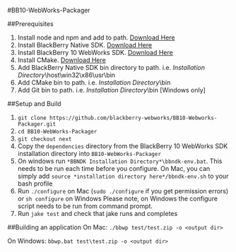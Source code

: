 #BB10-WebWorks-Packager

##Prerequisites
1. Install node and npm and add to path. [Download Here](http://nodejs.org/#download)
2. Install BlackBerry Native SDK. [Download Here](https://bdsc.webapps.blackberry.com/native/)
3. Install BlackBerry 10 WebWorks SDK. [Download Here](https://bdsc.webapps.blackberry.com/html5/download/sdk)
3. Install CMake. [Download Here](http://www.cmake.org/cmake/resources/software.html)
4. Add BlackBerry Native SDK bin directory to path. i.e. *Installation Directory*\host\win32\x86\usr\bin
5. Add CMake bin to path. i.e. *Installation Directory*\bin
6. Add Git bin to path. i.e. *Installation Directory*\bin [Windows only]

##Setup and Build
1. `git clone https://github.com/blackberry-webworks/BB10-Webworks-Packager.git`
2. `cd BB10-WebWorks-Packager`
3. `git checkout next`
4. Copy the `dependencies` directory from the BlackBerry 10 WebWorks SDK installation directory into `BB10-WebWorks-Packager`
5. On windows run `*BBNDK Installation Directory*\bbndk-env.bat`. This needs to be run each time before you configure.
   On Mac, you can simply add `source *installation directory here*/bbndk-env.sh` to your bash profile
6. Run `./configure` on Mac (`sudo ./configure` if you get permission errors) or `sh configure` on Windows
   Please note, on Windows the configure script needs to be run from command prompt.
7. Run `jake test` and check that jake runs and completes

##Building an application
On Mac:
`./bbwp test/test.zip -o <output dir>`

On Windows:
`bbwp.bat test\test.zip -o <output dir>`